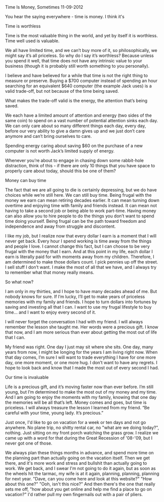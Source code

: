 Time Is Money, Sometimes
11-09-2012





You hear the saying everywhere - time is money. I think it's 

Time is worthless

Time is the most valuable thing in the world, and yet by itself it is worthless. Time well used is valuable. 

We all have limited time, and we can’t buy more of it, so philosophically, we might say it’s all priceless. So why do I say it’s worthless? Because unless you spend it well, that time does not have any intrinsic value to your business (though it is probably still worth something to you personally).

I believe and have believed for a while that time is not the right thing to measure or preserve. Buying a $700 computer instead of spending an hour searching for an equivalent $640 computer (the example Jack uses) is a valid trade-off, but not because of the time being saved.

What makes the trade-off valid is the energy, the attention that’s being saved.

We each have a limited amount of attention and energy (two sides of the same coin) to spend on a vast number of potential attention sinks each day. We can only care about so many different things each day, every day, before our very ability to give a damn gives up and we just don’t care anymore and can’t bring ourselves to care.

Spending energy caring about saving $60 on the purchase of a new computer is not worth Jack’s limited supply of energy.

Whenever you’re about to engage in chasing down some rabbit-hole distraction, think of this - if there are only 10 things that you have space to properly care about today, should this be one of them?

Money can buy time

The fact that we are all going to die is certainly depressing, but we do have choices while we’re still here. We can still buy time. Being frugal with the money we earn can mean retiring decades earlier. It can mean turning down overtime and enjoying time with family and friends instead. It can mean not having to take a second job or being able to work part-time. Having money can also allow you to hire people to do the things you don’t want to spend time doing yourself. Being frugal can be the path toward freedom and independence and away from struggle and discontent.

I like my job, but I realize now that every dollar I earn is a moment that I will never get back. Every hour I spend working is time away from the things and people I love. I cannot change this fact, but I can choose to be very frugal with the money that I earn. And at this point in my life, each dollar I earn is literally paid for with moments away from my children. Therefore, I am determined to make those dollars count. I pick pennies up off the street. I sell stuff I don’t want. I make the most of all that we have, and I always try to remember what that money really means.

So what now?

I am only in my thirties, and I hope to have many decades ahead of me. But nobody knows for sure. If I’m lucky, I’ll get to make years of priceless memories with my family and friends. I hope to turn dollars into fortunes by saving and investing all that I can. I want to use my frugal lifestyle to buy time… and I want to enjoy every second of it.

I will never forget the conversation I had with my friend. I will always remember the lesson she taught me. Her words were a precious gift. I know that now, and I am more serious than ever about getting the most out of life that I can.

My friend was right. One day I just may sit where she sits. One day, many years from now, I might be longing for the years I am living right now. When that day comes, I’m sure I will want to trade everything I have for one more day, one more moment, or one more hug. I don’t want to have any regrets. I hope to look back and know that I made the most out of every second I had.

Our time is invaluable

Life is a precious gift, and it’s moving faster now than ever before. I’m still young, but I’m determined to make the most out of my money and my time. And I am going to enjoy the moments with my family, knowing that one day the memories will be all that’s left. Money comes and goes, but time is priceless. I will always treasure the lesson I learned from my friend. “Be careful with your time, young lady. It’s precious.”

Just once, I'd like to go on vacation for a week or ten days and not go anywhere. No plane trip, no shitty rental car, no "what are we doing today?", nothing. Just sitting on my front porch watching the grass grow. I realize we came up with a word for that during the Great Recession of '08-'09, but I never got one of those.

We always plan these things months in advance, and spend more time on the planning part than actually going on the vacation itself. Then we get there, and it's more work and stress and bullshit than actually going to work. We get back, and I swear I'm not going to do it again, but as soon as the wheels hit the tarmac, my wife is at it again, planning, planning, planning for next year. "Dave, can you come here and look at this website?" "How about this one?" "Ooh, isn't this nice?" And then there's the one that really sets me off, "how about you get online and help me find a place to go on vacation?" I'd rather pull my own fingernails out with a pair of pliers.	 


